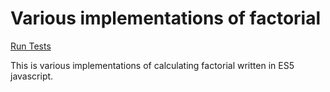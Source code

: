 # Various implementations of factorial

[Run Tests](https://ryanbard.github.io/coding-katas/javascript/algorithms/factorial/factorial.html)

This is various implementations of calculating factorial written in ES5 javascript.
